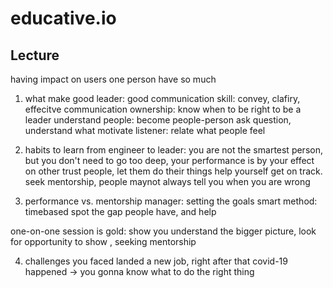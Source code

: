 # educative.io
## Lecture

having impact on users
one person have so much 

1. what make good leader:
good communication skill: convey, clafiry, effecitve communication
ownership: 
know when to be right to be a leader
understand people: become people-person ask question, understand what motivate
listener: relate what people feel

2. habits to learn from engineer to leader:
you are not the smartest person, but you don't need to go too deep, your performance is by your effect on other
trust people, let them do their things
help yourself get on track. seek mentorship, people maynot always tell you when you are wrong

3. performance vs. mentorship
manager: setting the goals
smart method: timebased
spot the gap people have, and help

one-on-one session is gold: show you understand the bigger picture, look for opportunity to show , seeking mentorship

4. challenges you faced
landed a new job, right after that covid-19 happened -> you gonna know what to do the right thing


